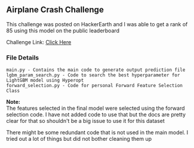 ## Airplane Crash Challenge

This challenge was posted on HackerEarth and I was able to get a rank of 85 using this model on the public leaderboard

Challenge Link: [Click Here](https://www.hackerearth.com/challenges/competitive/airplane-accident-severity-hackerearth-machine-learning-challenge/problems/)

### File Details

```
main.py - Contains the main code to generate output prediction file
lgbm_param_search.py - Code to search the best hyperparameter for LightGBM model using Hyperopt
forward_selection.py - Code for personal Forward Feature Selection Class
```

**Note:**  
The features selected in the final model were selected using the forward selection code. I have not added code to use that but the docs are pretty clear for that so shouldn't be a big issue to use it for this dataset

There might be some redundant code that is not used in the main model. I tried out a lot of things but did not bother cleaning them up